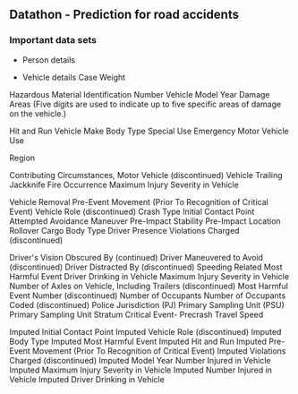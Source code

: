 ## Datathon - Prediction for road accidents ##
### Important data sets ###

- Person details
  
- Vehicle details
Case Weight

Hazardous Material Identification Number
Vehicle Model Year
Damage Areas (Five digits are used to indicate up to five specific
areas of damage on the vehicle.)

Hit and Run
Vehicle Make
Body Type
Special Use
Emergency Motor Vehicle Use


Region


Contributing Circumstances, Motor Vehicle (discontinued)
Vehicle Trailing
Jackknife
Fire Occurrence
Maximum Injury Severity in Vehicle


Vehicle Removal
Pre-Event Movement (Prior To Recognition of Critical Event)
Vehicle Role (discontinued)
Crash Type
Initial Contact Point
Attempted Avoidance Maneuver
Pre-Impact Stability
Pre-Impact Location
Rollover
Cargo Body Type
Driver Presence
Violations Charged (discontinued)


Driver's Vision Obscured By (continued)
Driver Maneuvered to Avoid (discontinued)
Driver Distracted By (discontinued)
Speeding Related
Most Harmful Event
Driver Drinking in Vehicle
Maximum Injury Severity in Vehicle
Number of Axles on Vehicle, Including Trailers (discontinued)
Most Harmful Event Number (discontinued)
Number of Occupants
Number of Occupants Coded (discontinued)
Police Jurisdiction (PJ)
Primary Sampling Unit (PSU)
Primary Sampling Unit Stratum
Critical Event- Precrash
Travel Speed


Imputed Initial Contact Point
Imputed Vehicle Role (discontinued)
Imputed Body Type
Imputed Most Harmful Event
Imputed Hit and Run
Imputed Pre-Event Movement (Prior To Recognition of Critical Event)
Imputed Violations Charged (discontinued)
Imputed Model Year
Number Injured in Vehicle
Imputed Maximum Injury Severity in Vehicle
Imputed Number Injured in Vehicle
Imputed Driver Drinking in Vehicle


